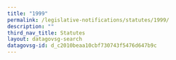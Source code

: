 ```yaml
---
title: "1999"
permalink: /legislative-notifications/statutes/1999/
description: ""
third_nav_title: Statutes
layout: datagovsg-search
datagovsg-id: d_c2010beaa10cbf730743f5476d647b9c
---
```

